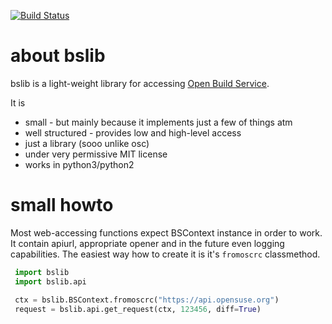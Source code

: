 [![Build Status](https://travis-ci.org/mvyskocil/bslib.png?branch=master)](https://travis-ci.org/mvyskocil/bslib)

# about bslib

bslib is a light-weight library for accessing [Open Build Service](http://openbuildservice.org/).

It is
 * small - but mainly because it implements just a few of things atm
 * well structured - provides low and high-level access
 * just a library (sooo unlike osc)
 * under very permissive MIT license
 * works in python3/python2

# small howto

Most web-accessing functions expect BSContext instance in order to work. It
contain apiurl, appropriate opener and in the future even logging capabilities.
The easiest way how to create it is it's `fromoscrc` classmethod.

```python
 import bslib
 import bslib.api

 ctx = bslib.BSContext.fromoscrc("https://api.opensuse.org")
 request = bslib.api.get_request(ctx, 123456, diff=True)
```



